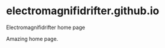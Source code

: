 # electromagnifidrifter.github.io
Electromagnifidrifter home page

Amazing home page.  

  

  
  
      
  
      
  

    
    
    

  
  



    
  

  

  
    
  
  


    
    





    
  

  
  
  

  
  


     









  









